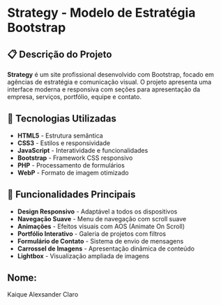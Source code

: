# Strategy - Modelo de Estratégia Bootstrap

## 📋 Descrição do Projeto

**Strategy** é um  site profissional desenvolvido com Bootstrap, focado em agências de estratégia e comunicação visual. O projeto apresenta uma interface moderna e responsiva com seções para apresentação da empresa, serviços, portfólio, equipe e contato.


## 🚀 Tecnologias Utilizadas

- **HTML5** - Estrutura semântica
- **CSS3** - Estilos e responsividade
- **JavaScript** - Interatividade e funcionalidades
- **Bootstrap** - Framework CSS responsivo
- **PHP** - Processamento de formulários
- **WebP** - Formato de imagem otimizado

## 🎯 Funcionalidades Principais

- **Design Responsivo** - Adaptável a todos os dispositivos
- **Navegação Suave** - Menu de navegação com scroll suave
- **Animações** - Efeitos visuais com AOS (Animate On Scroll)
- **Portfólio Interativo** - Galeria de projetos com filtros
- **Formulário de Contato** - Sistema de envio de mensagens
- **Carrossel de Imagens** - Apresentação dinâmica de conteúdo
- **Lightbox** - Visualização ampliada de imagens

## Nome:
Kaique Alexsander Claro 
